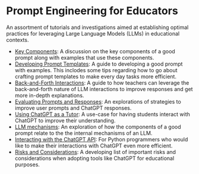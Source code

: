 # Prompt Engineering for Educators
An assortment of tutorials and investigations aimed at establishing optimal practices for leveraging Large Language Models (LLMs) in educational contexts.

- [Key Components](./key_components.ipynb): A discussion on the key components of a good prompt along with examples that use these components.
- [Developing Prompt Templates](./developing_prompt_templates.ipynb): A guide to developing a good prompt with examples. This inclodes some tips regarding how to go about crafting prompt templates to make every day tasks more efficient.
- [Back-and-Forth Interactions](./back_and_forth.ipynb): A guide to how teachers can leverage the back-and-forth nature of LLM interactions to improve responses and get more in-depth explanations.
- [Evaluating Prompts and Responses](./evaluating_prompts.ipynb): An explorations of strategies to improve user prompts and ChatGPT responses.
- [Using ChatGPT as a Tutor](./AI_Tutor.ipynb): A use-case for having students interact with ChatGPT to improve their understanding.
- [LLM mechanisms](./LLM_mechanisms.ipynb): An exploration of how the components of a good prompt relate to the the internal mechanisms of an LLM.
- [Interacting with the ChatGPT API](./ChatGPT_API.ipynb): For Python programmers who would like to make their interactions with ChatGPT even more efficient. 
- [Risks and Considerations](./risks_and_considerations.ipynb): A developing list of important risks and considerations when adopting tools like ChatGPT for educational purposes.
